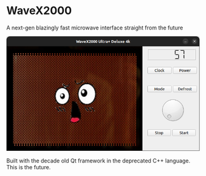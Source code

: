# WaveX2000

A next-gen blazingly fast microwave interface straight from the future

![WaveX2000](./cover/demo.png)

Built with the decade old Qt framework in the deprecated C++ language. This is the future.